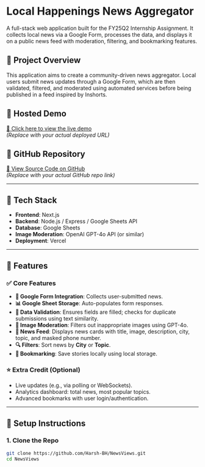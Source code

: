 # Local Happenings News Aggregator

A full-stack web application built for the FY25Q2 Internship Assignment. It collects local news via a Google Form, processes the data, and displays it on a public news feed with moderation, filtering, and bookmarking features.

## 📌 Project Overview

This application aims to create a community-driven news aggregator. Local users submit news updates through a Google Form, which are then validated, filtered, and moderated using automated services before being published in a feed inspired by Inshorts.

## 🚀 Hosted Demo

[🔗 Click here to view the live demo](#)  
*(Replace with your actual deployed URL)*

## 📂 GitHub Repository

[🔗 View Source Code on GitHub](#)  
*(Replace with your actual GitHub repo link)*

---

## 🧰 Tech Stack

- **Frontend**: Next.js
- **Backend**: Node.js / Express / Google Sheets API
- **Database**: Google Sheets
- **Image Moderation**: OpenAI GPT-4o API (or similar)
- **Deployment**: Vercel

---

## 🧾 Features

### ✅ Core Features
- **📝 Google Form Integration**: Collects user-submitted news.
- **📊 Google Sheet Storage**: Auto-populates form responses.
- **🧪 Data Validation**: Ensures fields are filled; checks for duplicate submissions using text similarity.
- **🧼 Image Moderation**: Filters out inappropriate images using GPT-4o.
- **📰 News Feed**: Displays news cards with title, image, description, city, topic, and masked phone number.
- **🔍 Filters**: Sort news by **City** or **Topic**.
- **🔖 Bookmarking**: Save stories locally using local storage.

### ⭐ Extra Credit (Optional)
- Live updates (e.g., via polling or WebSockets).
- Analytics dashboard: total news, most popular topics.
- Advanced bookmarks with user login/authentication.

---

## 🔧 Setup Instructions

### 1. Clone the Repo
```bash
git clone https://github.com/Harsh-BH/NewsViews.git
cd NewsViews